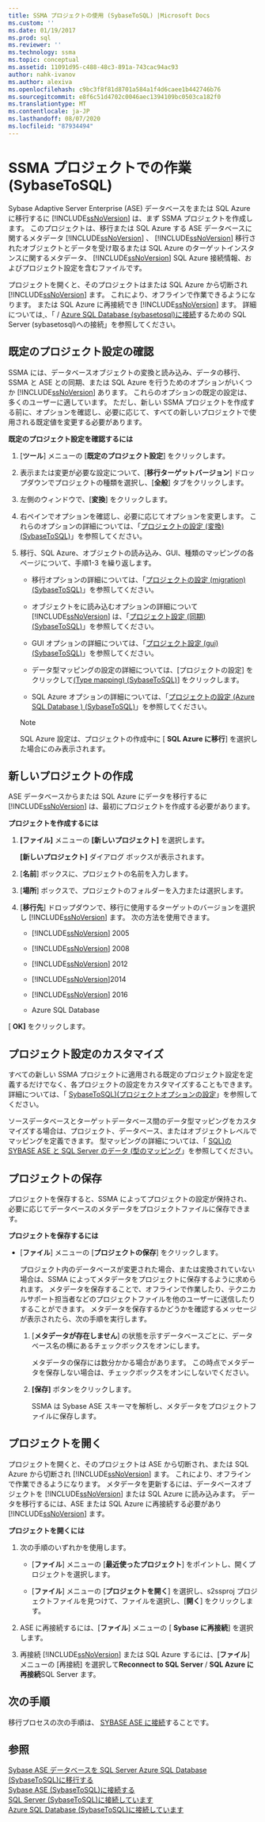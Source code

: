 ```yaml
---
title: SSMA プロジェクトの使用 (SybaseToSQL) |Microsoft Docs
ms.custom: ''
ms.date: 01/19/2017
ms.prod: sql
ms.reviewer: ''
ms.technology: ssma
ms.topic: conceptual
ms.assetid: 11091d95-c488-48c3-891a-743cac94ac93
author: nahk-ivanov
ms.author: alexiva
ms.openlocfilehash: c9bc3f8f81d8701a584a1f4d6caee1b442746b76
ms.sourcegitcommit: e8f6c51d4702c0046aec1394109bc0503ca182f0
ms.translationtype: MT
ms.contentlocale: ja-JP
ms.lasthandoff: 08/07/2020
ms.locfileid: "87934494"
---
```

# <a name="working-with-ssma-projects-sybasetosql"></a>SSMA プロジェクトでの作業 (SybaseToSQL)
Sybase Adaptive Server Enterprise (ASE) データベースをまたは SQL Azure に移行するに [!INCLUDE[ssNoVersion](../../includes/ssnoversion-md.md)] は、まず SSMA プロジェクトを作成します。 このプロジェクトは、移行または SQL Azure する ASE データベースに関するメタデータ [!INCLUDE[ssNoVersion](../../includes/ssnoversion-md.md)] 、 [!INCLUDE[ssNoVersion](../../includes/ssnoversion-md.md)] 移行されたオブジェクトとデータを受け取るまたは SQL Azure のターゲットインスタンスに関するメタデータ、 [!INCLUDE[ssNoVersion](../../includes/ssnoversion-md.md)] SQL Azure 接続情報、およびプロジェクト設定を含むファイルです。  
  
プロジェクトを開くと、そのプロジェクトはまたは SQL Azure から切断され [!INCLUDE[ssNoVersion](../../includes/ssnoversion-md.md)] ます。 これにより、オフラインで作業できるようになります。 または SQL Azure に再接続でき [!INCLUDE[ssNoVersion](../../includes/ssnoversion-md.md)] ます。 詳細については[ ](../../ssma/sybase/connecting-to-sql-server-sybasetosql.md)、「  /  [Azure SQL Database &#40;sybasetosql&#41;に接続](../../ssma/sybase/connecting-to-azure-sql-db-sybasetosql.md)するための SQL Server &#40;sybasetosql&#41;への接続」を参照してください。  
  
## <a name="reviewing-default-project-settings"></a>既定のプロジェクト設定の確認  
SSMA には、データベースオブジェクトの変換と読み込み、データの移行、SSMA と ASE との同期、または SQL Azure を行うためのオプションがいくつか [!INCLUDE[ssNoVersion](../../includes/ssnoversion-md.md)] あります。 これらのオプションの既定の設定は、多くのユーザーに適しています。 ただし、新しい SSMA プロジェクトを作成する前に、オプションを確認し、必要に応じて、すべての新しいプロジェクトで使用される既定値を変更する必要があります。  
  
**既定のプロジェクト設定を確認するには**  
  
1.  [**ツール**] メニューの [**既定のプロジェクト設定**] をクリックします。  
  
2.  表示または変更が必要な設定について、[**移行ターゲットバージョン**] ドロップダウンでプロジェクトの種類を選択し、[**全般**] タブをクリックします。  
  
3.  左側のウィンドウで、[**変換**] をクリックします。  
  
4.  右ペインでオプションを確認し、必要に応じてオプションを変更します。 これらのオプションの詳細については、「[プロジェクトの設定 &#40;変換&#41; &#40;SybaseToSQL&#41;](../../ssma/sybase/project-settings-conversion-sybasetosql.md)」を参照してください。  
  
5.  移行、SQL Azure、オブジェクトの読み込み、GUI、種類のマッピングの各ページについて、手順1-3 を繰り返します。  
  
    -   移行オプションの詳細については、「[プロジェクトの設定 &#40;migration&#41; &#40;SybaseToSQL&#41;](../../ssma/sybase/project-settings-migration-sybasetosql.md)」を参照してください。  
  
    -   オブジェクトをに読み込むオプションの詳細について [!INCLUDE[ssNoVersion](../../includes/ssnoversion-md.md)] は、「[プロジェクト設定 &#40;同期&#41; &#40;SybaseToSQL&#41;](../../ssma/sybase/project-settings-synchronization-sybasetosql.md)」を参照してください。  
  
    -   GUI オプションの詳細については、「[プロジェクト設定 &#40;gui&#41; &#40;SybaseToSQL&#41;](../../ssma/sybase/project-settings-gui-sybasetosql.md)」を参照してください。  
  
    -   データ型マッピングの設定の詳細については、[プロジェクトの設定] をクリックして[&#40;Type mapping&#41; &#40;SybaseToSQL&#41;](../../ssma/sybase/project-settings-type-mapping-sybasetosql.md)] をクリックします。  
  
    -   SQL Azure オプションの詳細については、「[プロジェクトの設定 &#40;Azure SQL Database &#41; &#40;SybaseToSQL&#41;](../../ssma/sybase/project-settings-azure-sql-db-sybasetosql.md)」を参照してください。  
  
    > [!NOTE]  
    > SQL Azure 設定は、プロジェクトの作成中に [ **SQL Azure に移行**] を選択した場合にのみ表示されます。  
  
## <a name="creating-new-projects"></a>新しいプロジェクトの作成  
ASE データベースからまたは SQL Azure にデータを移行するに [!INCLUDE[ssNoVersion](../../includes/ssnoversion-md.md)] は、最初にプロジェクトを作成する必要があります。  
  
**プロジェクトを作成するには**  
  
1.  **[ファイル]** メニューの **[新しいプロジェクト]** を選択します。  
  
    **[新しいプロジェクト]** ダイアログ ボックスが表示されます。  
  
2.  [**名前**] ボックスに、プロジェクトの名前を入力します。  
  
3.  [**場所**] ボックスで、プロジェクトのフォルダーを入力または選択します。  
  
4.  [**移行先**] ドロップダウンで、移行に使用するターゲットのバージョンを選択し [!INCLUDE[ssNoVersion](../../includes/ssnoversion-md.md)] ます。 次の方法を使用できます。  
  
    -   [!INCLUDE[ssNoVersion](../../includes/ssnoversion-md.md)] 2005  
  
    -   [!INCLUDE[ssNoVersion](../../includes/ssnoversion-md.md)] 2008  
  
    -   [!INCLUDE[ssNoVersion](../../includes/ssnoversion-md.md)] 2012  
  
    -   [!INCLUDE[ssNoVersion](../../includes/ssnoversion-md.md)]2014  
  
    -   [!INCLUDE[ssNoVersion](../../includes/ssnoversion-md.md)] 2016  
  
    -   Azure SQL Database  
  
[ **OK]** をクリックします。  
  
## <a name="customizing-project-settings"></a>プロジェクト設定のカスタマイズ  
すべての新しい SSMA プロジェクトに適用される既定のプロジェクト設定を定義するだけでなく、各プロジェクトの設定をカスタマイズすることもできます。 詳細については、「 [SybaseToSQL&#41;&#40;プロジェクトオプションの設定](../../ssma/sybase/setting-project-options-sybasetosql.md)」を参照してください。  
  
ソースデータベースとターゲットデータベース間のデータ型マッピングをカスタマイズする場合は、プロジェクト、データベース、またはオブジェクトレベルでマッピングを定義できます。 型マッピングの詳細については、「 [SQL&#41;の SYBASE ASE と SQL Server のデータ &#40;型のマッピング](../../ssma/sybase/mapping-sybase-ase-and-sql-server-data-types-sybasetosql.md)」を参照してください。  
  
## <a name="saving-projects"></a>プロジェクトの保存  
プロジェクトを保存すると、SSMA によってプロジェクトの設定が保持され、必要に応じてデータベースのメタデータをプロジェクトファイルに保存できます。  
  
**プロジェクトを保存するには**  
  
-   [**ファイル**] メニューの [**プロジェクトの保存**] をクリックします。  
  
    プロジェクト内のデータベースが変更された場合、または変換されていない場合は、SSMA によってメタデータをプロジェクトに保存するように求められます。 メタデータを保存することで、オフラインで作業したり、テクニカルサポート担当者などのプロジェクトファイルを他のユーザーに送信したりすることができます。 メタデータを保存するかどうかを確認するメッセージが表示されたら、次の手順を実行します。  
  
    1.  [**メタデータが存在しません**] の状態を示すデータベースごとに、データベース名の横にあるチェックボックスをオンにします。  
  
        メタデータの保存には数分かかる場合があります。 この時点でメタデータを保存しない場合は、チェックボックスをオンにしないでください。  
  
    2.  **[保存]** ボタンをクリックします。  
  
        SSMA は Sybase ASE スキーマを解析し、メタデータをプロジェクトファイルに保存します。  
  
## <a name="opening-projects"></a>プロジェクトを開く  
プロジェクトを開くと、そのプロジェクトは ASE から切断され、または SQL Azure から切断され [!INCLUDE[ssNoVersion](../../includes/ssnoversion-md.md)] ます。 これにより、オフラインで作業できるようになります。 メタデータを更新するには、データベースオブジェクトを [!INCLUDE[ssNoVersion](../../includes/ssnoversion-md.md)] または SQL Azure に読み込みます。 データを移行するには、ASE または SQL Azure に再接続する必要があり [!INCLUDE[ssNoVersion](../../includes/ssnoversion-md.md)] ます。  
  
**プロジェクトを開くには**  
  
1.  次の手順のいずれかを使用します。  
  
    -   [**ファイル**] メニューの [**最近使ったプロジェクト**] をポイントし、開くプロジェクトを選択します。  
  
    -   [**ファイル**] メニューの [**プロジェクトを開く**] を選択し、s2ssproj プロジェクトファイルを見つけて、ファイルを選択し、[**開く**] をクリックします。  
  
2.  ASE に再接続するには、[**ファイル**] メニューの [ **Sybase に再接続**] を選択します。  
  
3.  再接続 [!INCLUDE[ssNoVersion](../../includes/ssnoversion-md.md)] または SQL Azure するには、[**ファイル**] メニューの [再接続] を選択して**Reconnect to SQL Server**  /  **SQL Azure に再接続**SQL Server ます。  
  
## <a name="next-step"></a>次の手順  
移行プロセスの次の手順は、 [SYBASE ASE に接続](connecting-to-sybase-ase-sybasetosql.md)することです。  
  
## <a name="see-also"></a>参照  
[Sybase ASE データベースを SQL Server Azure SQL Database &#40;SybaseToSQL&#41;に移行する](../../ssma/sybase/migrating-sybase-ase-databases-to-sql-server-azure-sql-db-sybasetosql.md)  
[Sybase ASE &#40;SybaseToSQL&#41;に接続する](../../ssma/sybase/connecting-to-sybase-ase-sybasetosql.md)  
[SQL Server &#40;SybaseToSQL&#41;に接続しています](../../ssma/sybase/connecting-to-sql-server-sybasetosql.md)  
[Azure SQL Database &#40;SybaseToSQL&#41;に接続しています](../../ssma/sybase/connecting-to-azure-sql-db-sybasetosql.md)  
  
